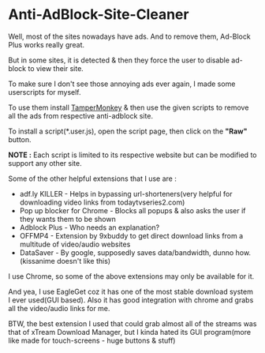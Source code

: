 # Anti-AdBlock-Site-Cleaner

Well, most of the sites nowadays have ads. And to remove them, Ad-Block Plus works really great.

But in some sites, it is detected & then they force the user to disable ad-block to view their site.

To make sure I don't see those annoying ads ever again, I made some userscripts for myself.

To use them install [TamperMonkey](https://tampermonkey.net/) & then use the given scripts to remove all the ads from respective anti-adblock site.

To install a script(*.user.js), open the script page, then click on the __"Raw"__ button.

__NOTE :__ Each script is limited to its respective website but can be modified to support any other site.

Some of the other helpful extensions that I use are :
- adf.ly KILLER                          - Helps in bypassing url-shorteners(very helpful for downloading video links from todaytvseries2.com)
- Pop up blocker for Chrome              - Blocks all popups & also asks the user if they wants them to be shown
- Adblock Plus                           - Who needs an explanation?
- OFFMP4                                 - Extension by 9xbuddy to get direct download links from a multitude of video/audio websites
- DataSaver                              - By google, supposedly saves data/bandwidth, dunno how.(kissanime doesn't like this)

I use Chrome, so some of the above extensions may only be available for it.

And yea, I use EagleGet coz it has one of the most stable download system I ever used(GUI based). Also it has good integration with chrome
and grabs all the video/audio links for me.

BTW, the best extension I used that could grab almost all of the streams was that of xTream Download Manager, but I kinda hated its GUI program(more like made for touch-screens - huge buttons & stuff)

